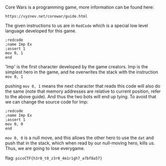 Core Wars is a programming game, more information can be found here:

    https://vyznev.net/corewar/guide.html

The given instructions to us are in `RedCode` which is a special low level language developed for this game.

    ;redcode
    ;name Imp Ex
    ;assert 1
    mov 0, 1
    end

'Imp' is the first character developed by the game creators. Imp is the simplest hero in the game, and he overwrites the stack with the instruction `mov 0, 1`

pushing `mov 0, 1` means the next character that reads this code will also do the same (note that memory addresses are relative to current position, refer to the above guide).
And thus the two bots will end up tying. To avoid that we can change the source code for Imp:
    
    ;redcode
    ;name Imp Ex
    ;assert 1
    mov 0, 0
    end

`mov 0, 0` is a null move, and this allows the other hero to use the `dat` and push that in the stack, which when read by our null-moving hero, kills us. Thus, we are going to lose everygame.

flag: `picoCTF{h3r0_t0_z3r0_4m1r1gh7_a7bf8a57}`
